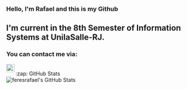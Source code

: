 ### Hello, I'm Rafael and this is my Github

## I'm current in the 8th Semester of Information Systems at UnilaSalle-RJ.

### You can contact me via:
[<img align="left" alt="codeSTACKr | LinkedIn" width="22px" src="https://cdn.jsdelivr.net/npm/simple-icons@v3/icons/linkedin.svg" />][linkedin]

<br />

[linkedin]: https://linkedin.com/in/feresrafael

<!-- <details> -->
  <summary>:zap: GitHub Stats</summary>

  <img align="left" alt="feresrafael's GitHub Stats" src="https://github-readme-stats.codestackr.vercel.app/api?username=feresrafael&show_icons=true&hide_border=true" />

<!-- </details> -->

